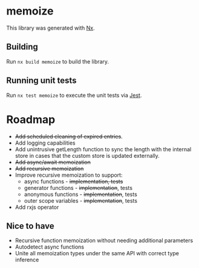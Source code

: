 # memoize

This library was generated with [Nx](https://nx.dev).

## Building

Run `nx build memoize` to build the library.

## Running unit tests

Run `nx test memoize` to execute the unit tests via [Jest](https://jestjs.io).

# Roadmap

-   ~~Add scheduled cleaning of expired entries~~.
-   Add logging capabilities
-   Add unintrusive getLength function to sync the length with the internal store in cases that the custom store is updated externally.
-   ~~Add async/await memoization~~
-   ~~Add recursive memoization~~
-   Improve recursive memoization to support:
    -   async functions - ~~implementation, tests~~
    -   generator functions - ~~implementation~~, tests
    -   anonymous functions - ~~implementation~~, tests
    -   outer scope variables - ~~implementation~~, tests
-   Add rxjs operator

## Nice to have

-   Recursive function memoization without needing additional parameters
-   Autodetect async functions
-   Unite all memoization types under the same API with correct type inference
